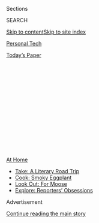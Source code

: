 <div id="app">

<div>

<div>

<div>

<div class="NYTAppHideMasthead css-1q2w90k e1suatyy0">

<div class="section css-ui9rw0 e1suatyy2">

<div class="css-eph4ug er09x8g0">

<div class="css-6n7j50">

</div>

<span class="css-1dv1kvn">Sections</span>

<div class="css-10488qs">

<span class="css-1dv1kvn">SEARCH</span>

</div>

[Skip to content](#site-content)[Skip to site index](#site-index)

</div>

<div id="masthead-section-label" class="css-1wr3we4 eaxe0e00">

[Personal
Tech](https://www.nytimes3xbfgragh.onion/section/technology/personaltech)

</div>

<div class="css-10698na e1huz5gh0">

</div>

</div>

<div id="masthead-bar-one" class="section hasLinks css-15hmgas e1csuq9d3">

<div class="css-uqyvli e1csuq9d0">

</div>

<div class="css-1uqjmks e1csuq9d1">

</div>

<div class="css-9e9ivx">

[](https://myaccount.nytimes3xbfgragh.onion/auth/login?response_type=cookie&client_id=vi)

</div>

<div class="css-1bvtpon e1csuq9d2">

[Today’s
Paper](https://www.nytimes3xbfgragh.onion/section/todayspaper)

</div>

</div>

</div>

</div>

<div data-aria-hidden="false">

<div id="site-content" data-role="main">

<div>

<div class="css-1aor85t" style="opacity:0.000000001;z-index:-1;visibility:hidden">

<div class="css-1hqnpie">

<div class="css-epjblv">

<span class="css-17xtcya">[Personal
Tech](/section/technology/personaltech)</span><span class="css-x15j1o">|</span><span class="css-fwqvlz">How
to Buy Tech That Lasts and
Lasts</span>

</div>

<div class="css-k008qs">

<div class="css-1iwv8en">

<span class="css-18z7m18"></span>

<div>

</div>

</div>

<span class="css-1n6z4y">https://nyti.ms/3fdIhR5</span>

<div class="css-1705lsu">

<div class="css-4xjgmj">

<div class="css-4skfbu" data-role="toolbar" data-aria-label="Social Media Share buttons, Save button, and Comments Panel with current comment count" data-testid="share-tools">

  - 
  - 
  - 
  - 
    
    <div class="css-6n7j50">
    
    </div>

  - 
  - 

</div>

</div>

</div>

</div>

</div>

</div>

<div id="NYT_TOP_BANNER_REGION" class="css-13pd83m">

<div>

<div id="maps-athome-menu" class="section interactive-content interactive-size-medium css-1edisqu">

<div class="css-17ih8de interactive-body">

<div class="at-home-nav__innerContainer">

<div class="at-home-nav__title">

[At
Home](https://www.nytimes3xbfgragh.onion/spotlight/at-home?action=click&pgtype=Article&state=default&region=TOP_BANNER&context=at_home_menu)

</div>

  - [Take: A Literary Road
    Trip](https://www.nytimes3xbfgragh.onion/2020/07/28/books/time-for-a-literary-road-trip.html?action=click&pgtype=Article&state=default&region=TOP_BANNER&context=at_home_menu)
  - [Cook: Smoky
    Eggplant](https://www.nytimes3xbfgragh.onion/2020/07/29/magazine/bored-with-your-home-cooking-some-smoky-eggplant-will-fix-that.html?action=click&pgtype=Article&state=default&region=TOP_BANNER&context=at_home_menu)
  - [Look Out: For
    Moose](https://www.nytimes3xbfgragh.onion/2020/07/27/travel/moose-michigan-isle-royale.html?action=click&pgtype=Article&state=default&region=TOP_BANNER&context=at_home_menu)
  - [Explore: Reporters’
    Obsessions](https://www.nytimes3xbfgragh.onion/interactive/2020/at-home/even-more-reporters-editors-diaries-lists-recommendations.html?action=click&pgtype=Article&state=default&region=TOP_BANNER&context=at_home_menu)

</div>

</div>

</div>

</div>

</div>

<div id="top-wrapper" class="css-1sy8kpn">

<div id="top-slug" class="css-l9onyx">

Advertisement

</div>

[Continue reading the main
story](#after-top)

<div class="ad top-wrapper" style="text-align:center;height:100%;display:block;min-height:250px">

<div id="top" class="place-ad" data-position="top" data-size-key="top">

</div>

</div>

<div id="after-top">

</div>

</div>

<div>

<div id="sponsor-wrapper" class="css-1hyfx7x">

<div id="sponsor-slug" class="css-19vbshk">

Supported by

</div>

[Continue reading the main
story](#after-sponsor)

<div id="sponsor" class="ad sponsor-wrapper" style="text-align:center;height:100%;display:block">

</div>

<div id="after-sponsor">

</div>

</div>

<div class="css-186x18t">

tech fix

</div>

<div class="css-1vkm6nb ehdk2mb0">

# How to Buy Tech That Lasts and Lasts

</div>

All of our tech products will one day become obsolete, but here are some
strategies to buying gadgets that you can enjoy for many
years.

<div class="css-79elbk" data-testid="photoviewer-wrapper">

<div class="css-z3e15g" data-testid="photoviewer-wrapper-hidden">

</div>

<div class="css-1a48zt4 ehw59r15" data-testid="photoviewer-children">

![<span class="css-cnj6d5 e1z0qqy90" itemprop="copyrightHolder"><span class="css-1ly73wi e1tej78p0">Credit...</span><span><span>Glenn
Harvey</span></span></span>](https://static01.graylady3jvrrxbe.onion/images/2020/07/09/business/09Techfix-illo/07Techfix-illo-articleLarge.gif?quality=75&auto=webp&disable=upscale)

</div>

</div>

<div class="css-18e8msd">

<div class="css-vp77d3 epjyd6m0">

<div class="css-hus3qt ey68jwv0" data-aria-hidden="true">

[![Brian X.
Chen](https://static01.graylady3jvrrxbe.onion/images/2018/02/16/multimedia/author-brian-x-chen/author-brian-x-chen-thumbLarge.jpg
"Brian X. Chen")](https://www.nytimes3xbfgragh.onion/by/brian-x-chen)

</div>

<div class="css-1baulvz">

By [<span class="css-1baulvz last-byline" itemprop="name">Brian X.
Chen</span>](https://www.nytimes3xbfgragh.onion/by/brian-x-chen)

</div>

</div>

  - July 8,
    2020

  - 
    
    <div class="css-4xjgmj">
    
    <div class="css-d8bdto" data-role="toolbar" data-aria-label="Social Media Share buttons, Save button, and Comments Panel with current comment count" data-testid="share-tools">
    
      - 
      - 
      - 
      - 
        
        <div class="css-6n7j50">
        
        </div>
    
      - 
      - 
    
    </div>
    
    </div>

</div>

</div>

<div class="section meteredContent css-1r7ky0e" name="articleBody" itemprop="articleBody">

<div class="css-1fanzo5 StoryBodyCompanionColumn">

<div class="css-53u6y8">

When we buy a gadget these days, we rarely assume that it will endure.

We expect to play a video game console only for as long as companies
make games for it. We expect to use a smartphone or a laptop for just as
long as the battery has juice or until it can no longer run important
software.

At some point, we feel that we must upgrade. We must have the latest and
greatest camera. We must have apps that run faster. We must have
brighter screens.

Here’s the thing: This is all the doing of marketing professionals,
seared into our subconscious. The reality is that consumer electronics,
such as your phone, computer or tablet, can last for many years. It just
takes some research to obtain tech that will endure. This exercise will
be increasingly important in a pandemic-induced recession, which has
forced many of us to tighten our spending.

“It’s a matter of buying what you need, not what the company is telling
you that you need,” said Carole Mars, the director of technical
development and innovation at the [Sustainability
Consortium](https://www.sustainabilityconsortium.org/), which studies
the sustainability of consumer goods.

</div>

</div>

<div class="css-1fanzo5 StoryBodyCompanionColumn">

<div class="css-53u6y8">

Strategically choosing tech with a longer shelf life is not intuitive.
It involves assessing how easy or not it is to repair a particular
product and determining when it makes sense to invest more money. Here
are some questions to consider for the long run.

## Is the tech easy to repair?

The next time you shop for an electronic product, try this exercise:
Before you buy it, find out whether you or a professional can easily fix
it. If so, then go for it. If it’s too difficult, make it a hard pass.

Vincent Lai, who works for the [Fixers’
Collective](http://www.nytimes3xbfgragh.onion/2009/10/08/garden/08seen.html?module=inline),
a social club in New York that repairs aging devices, offered several
approaches to assessing whether a gadget can be straightforwardly fixed:

  - **Consult iFixit, a website that offers instructions on gadget
    repairs.** For some products, the site tears apart gadgets and does
    an analysis on its ease of repair. Apple’s iPhone SE, for example,
    has a [repairability score of 6 out
    of 10](https://www.ifixit.com/Teardown/iPhone+SE+2020+Teardown/133066)
    (10 being the easiest to repair), so it could be a device worth
    considering for the long haul.

  - **Check if local technicians can service the device.** Plenty of
    technicians have the parts and ability to service popular phones
    like iPhones and Samsung Galaxy devices. But if you want to buy a
    handset from a less popular brand, like OnePlus or Motorola, it’s
    worth calling around first to find out if anyone can fix it in case
    something goes wrong.

  - **Find out whether there’s a community of enthusiasts.** Sometimes
    there are no local fixers who can help with a product, but there may
    be enthusiasts who write their own guides that you can follow. While
    you probably can’t find someone to repair a Philips Sonicare ******
    electric toothbrush that is out of warranty, there are [instructions
    on how to service it on
    iFixit.](https://www.ifixit.com/Guide/How+to+fix+a+Philips+Sonicare+DiamondClean+HX9340+when+it+is+getting+less+powerful+or+has+a+weak+brush./76240)

## Is the battery replaceable?

One of the clearest indicators of a product’s durability is whether the
batteries are replaceable. Gadgets that work without wires are powered
by a lithium-ion battery, which can be charged only a finite number of
times before it deteriorates.

Fortunately, most phones and laptops have batteries that can be replaced
by professionals. But more compact products have components that are
glued together and tightly sealed up, making their batteries impossible
to replace. Wireless earphones like [Apple’s
AirPods](https://www.nytimes3xbfgragh.onion/2019/04/03/technology/personaltech/apple-airpods-review.html)
and [Bose’s
QuietComfort 35](https://www.bose.com/en_us/products/headphones/over_ear_headphones/quietcomfort-35-wireless-ii.html#v=qc35_ii_black)
are examples of popular products with irreplaceable batteries. Once the
batteries die, you have to buy a brand-new pair.

So if you’re buying anything with a battery — including digital picture
frames, wireless security cameras and Bluetooth speakers — do a web
search to see if the battery can be replaced. If not, consider it
disposable.

</div>

</div>

<div class="css-1fanzo5 StoryBodyCompanionColumn">

<div class="css-53u6y8">

## Is the product reliable?

Like household appliances, tech products have failure rates — the ratio
of working to defective units. These rates can give you a sense of a
brand’s reliability.

Consumer Reports, well known for publishing reliability ratings for
household appliances, compiles similar reliability data for smartphones,
laptops, tablets, TVs and printers by surveying subscribers who own the
products.

People tend to have more problems with products that have moving parts,
like printers with ink cartridges, than with electronics like TVs or
tablets, said Jerry Beilinson, a technology editor at Consumer Reports.
Brother printers fared well in the publication’s surveys. For phones,
Apple and Samsung had strong reliability ratings.

Mr. Lai of the Fixers’ Collective recommends a grass-roots approach to
assessing reliability. He reads web forums like Reddit to see what
people are saying about a product. If a large number of customers report
problems with the device, he said, he steers clear.

## Should I spend more?

Another rule of thumb to consider is investing more in a product to make
it last. That doesn’t mean you have to buy the most expensive phone or
computer on the market. But it does mean investing in configurations
that will make you happier in the long run, said Nick Guy, a senior
staff writer for
[Wirecutter](https://www.nytimes3xbfgragh.onion/wirecutter/), a New York
Times publication that tests products.

Let’s use an iPad as an example. If you wanted [an
iPad](https://www.nytimes3xbfgragh.onion/2020/04/21/technology/personaltech/apple-ipad-gadget-pandemic.html),
you could pay $329 for the base model with 32 gigabytes of storage. But
it’s probably a better idea to spend $429 on the model with 128
gigabytes of storage — that’s quadruple the capacity, which you can use
to hold apps, games, photos and videos for years to come.

In tech parlance, this strategy is known as “futureproofing.”

If you’re turned off by the idea of spending more, there’s a way around
that. You can look to buy the same higher-priced product
[refurbished](https://www.nytimes3xbfgragh.onion/2016/04/28/technology/personaltech/taking-the-stigma-out-of-buying-usedelectronics.html)
— meaning it was returned by a customer and restored to its former glory
— for a significant discount, Dr. Mars said.

</div>

</div>

<div class="css-1fanzo5 StoryBodyCompanionColumn">

<div class="css-53u6y8">

## Is the software easy to update?

Because many modern gadgets, like smartphones and tablets, mostly lack
moving parts, their software plays a strong role in determining their
longevity. After a company stops providing software updates to a device,
you can expect to run into problems, such as your favorite apps ceasing
to work properly.

This is where an iPhone has an edge over an Android. Each year, when
Apple releases a new operating system for the iPhone, it generally works
on phones as far back as five years ago. (Apple’s
[iOS 14](https://www.apple.com/ios/ios-14-preview/), due for release
this fall, will support the iPhone 6S from 2015.) That means when you
buy an iPhone, it will probably get new features and stability
improvements for at least five years.

Android users will have a tougher time. Typically, manufacturers provide
software updates to Android devices for two or three years.

To get around that, Android users might turn to the grass-roots
community. For some Android phones, Mr. Lai said, there are enthusiasts
who offer so-called ROMs, or custom-made operating systems, which can be
installed to keep the software up to date. Check the website [XDA
Developers](https://www.xda-developers.com/the-most-popular-custom-roms-on-xda/)
to see whether tinkerers are building custom software for the Android
phone you intend to buy.

## Does it solve a problem?

Many so-called smart home gadgets — ordinary appliances with wireless
sensors and an internet connection — offer interesting benefits, like a
refrigerator with a camera that sends an alert to our phone when the
milk is running low.

Just keep in mind that smart home products can create more problems than
they solve. A trash can that automatically opens its lid when you wave
your hand over it may feel magical, but it relies on batteries and
moving parts that eventually wear out.

“If it moves, if it flashes, if it can connect to the internet and
tattle on you, it’s an electronic,” Dr. Mars said, “and you’re
inheriting all the issues that come with an electronic.”

It all comes back to buying what you truly need. Sometimes a [“dumb”
product](https://www.nytimes3xbfgragh.onion/2018/02/21/technology/personaltech/smart-things-dumb-stuff.html)
will do just fine.

</div>

</div>

<div>

</div>

</div>

<div>

</div>

<div>

</div>

<div>

</div>

<div>

<div id="bottom-wrapper" class="css-1ede5it">

<div id="bottom-slug" class="css-l9onyx">

Advertisement

</div>

[Continue reading the main
story](#after-bottom)

<div id="bottom" class="ad bottom-wrapper" style="text-align:center;height:100%;display:block;min-height:90px">

</div>

<div id="after-bottom">

</div>

</div>

</div>

</div>

</div>

## Site Index

<div>

</div>

## Site Information Navigation

  - [© <span>2020</span> <span>The New York Times
    Company</span>](https://help.nytimes3xbfgragh.onion/hc/en-us/articles/115014792127-Copyright-notice)

<!-- end list -->

  - [NYTCo](https://www.nytco.com/)
  - [Contact
    Us](https://help.nytimes3xbfgragh.onion/hc/en-us/articles/115015385887-Contact-Us)
  - [Work with us](https://www.nytco.com/careers/)
  - [Advertise](https://nytmediakit.com/)
  - [T Brand Studio](http://www.tbrandstudio.com/)
  - [Your Ad
    Choices](https://www.nytimes3xbfgragh.onion/privacy/cookie-policy#how-do-i-manage-trackers)
  - [Privacy](https://www.nytimes3xbfgragh.onion/privacy)
  - [Terms of
    Service](https://help.nytimes3xbfgragh.onion/hc/en-us/articles/115014893428-Terms-of-service)
  - [Terms of
    Sale](https://help.nytimes3xbfgragh.onion/hc/en-us/articles/115014893968-Terms-of-sale)
  - [Site
    Map](https://spiderbites.nytimes3xbfgragh.onion)
  - [Help](https://help.nytimes3xbfgragh.onion/hc/en-us)
  - [Subscriptions](https://www.nytimes3xbfgragh.onion/subscription?campaignId=37WXW)

</div>

</div>

</div>

</div>
